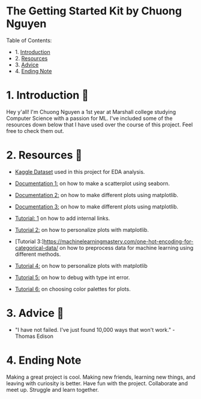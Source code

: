 # The Getting Started Kit by Chuong Nguyen

<div class="alert alert-block alert-info">
Table of Contents: <br>
<ul>
    <li>1. <a href="https://github.com/chuongnguyen26/EDA_Project-1/blob/main/resources.md#1-introduction-">Introduction</a></li>
    <li>2. <a href="https://github.com/chuongnguyen26/EDA_Project-1/blob/main/resources.md#2-resources-">Resources</a></li>
    <li>3. <a href="https://github.com/chuongnguyen26/EDA_Project-1/blob/main/resources.md#3-advice-">Advice</a></li>
    <li>4. <a href="https://github.com/chuongnguyen26/EDA_Project-1/blob/main/resources.md#4-ending-note">Ending Note</a></li>
</ul>
</div>

# 1. Introduction 👋

Hey y'all! I'm Chuong Nguyen a 1st year at Marshall college studying Computer Science with a passion for ML. I've included some of the resources down below that I have used over the course of this project. Feel free to check them out.

# 2. Resources 📘

- [Kaggle Dataset](https://www.kaggle.com/datasets/vagnerbessa/average-car-prices-bazil) used in this project
for EDA analysis.

- [Documentation 1:](https://seaborn.pydata.org/generated/seaborn.scatterplot.html?highlight=scatterplot#seaborn.scatterplot) on how to make a scatterplot using seaborn.

- [Documentation 2:](https://matplotlib.org/stable/plot_types/index.html) on how to make different plots using matplotlib.

- [Documentation 3:](https://matplotlib.org/stable/gallery/index.html) on how to make different plots using matplotlib.

- [Tutorial: 1](https://stackoverflow.com/questions/63291627/how-to-do-internal-links-in-google-colab) on how to add internal links.

- [Tutorial 2:](https://stackoverflow.com/questions/2969867/how-do-i-add-space-between-the-ticklabels-and-the-axes-in-matplotlib) on how to personalize plots with matplotlib.

- [Tutorial 3:]https://machinelearningmastery.com/one-hot-encoding-for-categorical-data/ on how to preprocess data for machine learning using different methods.

- [Tutorial 4:](https://www.statology.org/matplotlib-legend-position/) on how to personalize plots with matplotlib

- [Tutorial 5:](https://www.freecodecamp.org/news/python-typeerror-int-object-not-subscriptable-solved/) on how to debug with type int error.

- [Tutorial 6:](https://designwizard.com/blog/design-trends/colour-combination/) on choosing color palettes for plots.

# 3. Advice 🤔

- "I have not failed. I've just found 10,000 ways that won't work." - Thomas Edison

# 4. Ending Note

Making a great project is cool. Making new friends, learning new things, and leaving with curiosity is better. Have fun with the project. Collaborate and meet up. Struggle and learn together.


